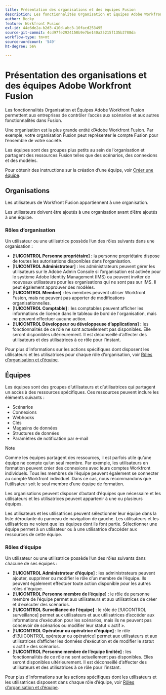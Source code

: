 ```yaml
---
title: Présentation des organisations et des équipes Fusion
description: Les fonctionnalités Organisation et Équipes Adobe Workfront Fusion permettent aux entreprises de contrôler l’accès aux scénarios et aux autres fonctionnalités dans Fusion.
author: Becky
feature: Workfront Fusion
exl-id: 44e6de2a-b2d3-410d-abc3-10facd258495
source-git-commit: 4cd97fe2924150b9e7be140a25215f135b2788da
workflow-type: tm+mt
source-wordcount: '549'
ht-degree: 56%

---
```


# Présentation des organisations et des équipes Adobe Workfront Fusion

Les fonctionnalités Organisation et Équipes Adobe Workfront Fusion permettent aux entreprises de contrôler l’accès aux scénarios et aux autres fonctionnalités dans Fusion.

Une organisation est la plus grande entité d’Adobe Workfront Fusion. Par exemple, votre organisation Fusion peut représenter le compte Fusion pour l’ensemble de votre société.

Les équipes sont des groupes plus petits au sein de l’organisation et partagent des ressources Fusion telles que des scénarios, des connexions et des modèles.

Pour obtenir des instructions sur la création d’une équipe, voir [Créer une équipe](/help/workfront-fusion/set-up-and-manage-workfront-fusion/set-up-and-manage-orgs-and-teams/set-up-orgs-teams-and-users/create-a-team.md).

## Organisations

Les utilisateurs de Workfront Fusion appartiennent à une organisation.

Les utilisateurs doivent être ajoutés à une organisation avant d’être ajoutés à une équipe.

### Rôles d’organisation

Un utilisateur ou une utilisatrice possède l’un des rôles suivants dans une organisation :

* **[!UICONTROL Personne propriétaire]** : la personne propriétaire dispose de toutes les autorisations disponibles dans l’organisation.
* **[!UICONTROL Administrateur]** : les administrateurs peuvent gérer les utilisateurs sur le Adobe Admin Console si l’organisation est activée pour le système Adobe Identity Management (IMS) ou peuvent inviter de nouveaux utilisateurs pour les organisations qui ne sont pas sur IMS. Il peut également approuver des modèles.
* **[!UICONTROL Membre]** : les membres peuvent utiliser Workfront Fusion, mais ne peuvent pas apporter de modifications organisationnelles.
* **[!UICONTROL Comptable]** : les comptables peuvent afficher les informations de licence dans le tableau de bord de l&#39;organisation, mais ne peuvent effectuer aucune action.
* **[!UICONTROL Développeur ou développeuse d’applications]** : les fonctionnalités de ce rôle ne sont actuellement pas disponibles. Elle seront disponibles ultérieurement. Il est déconseillé d’affecter des utilisateurs et des utilisatrices à ce rôle pour l’instant.

Pour plus d’informations sur les actions spécifiques dont disposent les utilisateurs et les utilisatrices pour chaque rôle d’organisation, voir [Rôles d’organisation et d’équipe](/help/workfront-fusion/references/licenses-and-roles/organization-roles.md).

## Équipes

Les équipes sont des groupes d’utilisateurs et d’utilisatrices qui partagent un accès à des ressources spécifiques. Ces ressources peuvent inclure les éléments suivants :

* Scénarios
* Connexions
* Webhooks
* Clés
* Magasins de données
* Structures de données
* Paramètres de notification par e-mail

>[!NOTE]
>
>Comme les équipes partagent des ressources, il est parfois utile qu’une équipe ne compte qu’un seul membre. Par exemple, les utilisateurs en formation peuvent créer des connexions avec leurs comptes Workfront individuels. Tous les membres de l’équipe peuvent également se connecter au compte Workfront individuel. Dans ce cas, nous recommandons que l’utilisateur soit le seul membre d’une équipe de formation.

Les organisations peuvent disposer d’autant d’équipes que nécessaire et les utilisateurs et les utilisatrices peuvent appartenir à une ou plusieurs équipes.

Les utilisateurs et les utilisatrices peuvent sélectionner leur équipe dans la liste déroulante du panneau de navigation de gauche. Les utilisateurs et les utilisatrices ne voient que les équipes dont ils font partie. Sélectionner une équipe permet à un utilisateur ou à une utilisatrice d’accéder aux ressources de cette équipe.

### Rôles d’équipe

Un utilisateur ou une utilisatrice possède l’un des rôles suivants dans chacune de ses équipes :

* **[!UICONTROL Administrateur d’équipe]** : les administrateurs peuvent ajouter, supprimer ou modifier le rôle d’un membre de l’équipe. Ils peuvent également effectuer toute action disponible pour les autres rôles d&#39;équipe.
* **[!UICONTROL Personne membre de l’équipe]** : le rôle de personne membre de l’équipe permet aux utilisateurs et aux utilisatrices de créer et d’exécuter des scénarios.
* **[!UICONTROL Surveillance de l’équipe]** : le rôle de [!UICONTROL surveillance] permet aux utilisateurs et aux utilisatrices d’accéder aux informations d’exécution pour les scénarios, mais ils ne peuvent pas concevoir de scénarios ou modifier leur statut « actif ».
* **[!UICONTROL Opérateur ou opératrice d’équipe]** : le rôle d’[!UICONTROL opérateur ou opératrice] permet aux utilisateurs et aux utilisatrices d’afficher les données d’exécution et de modifier le statut « actif » des scénarios.
* **[!UICONTROL Personne membre de l’équipe limitée]** : les fonctionnalités de ce rôle ne sont actuellement pas disponibles. Elles seront disponibles ultérieurement. Il est déconseillé d’affecter des utilisateurs et des utilisatrices à ce rôle pour l’instant.

Pour plus d’informations sur les actions spécifiques dont les utilisateurs et les utilisatrices disposent dans chaque rôle d’équipe, voir [Rôles d’organisation et d’équipe](/help/workfront-fusion/references/licenses-and-roles/organization-roles.md).
